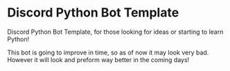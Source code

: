 # Discord Python Bot Template

Discord Python Bot Template, for those looking for ideas or starting to learn Python!

This bot is going to improve in time, so as of now it may look very bad. However it will look and preform way better in the coming days!

